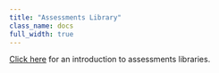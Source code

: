 ```yaml
---
title: "Assessments Library"
class_name: docs
full_width: true
---
```


[Click here](/docs/content/authoring/assessments-library/overview) for an introduction to assessments libraries.

